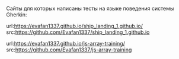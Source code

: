 Сайты для которых написаны тесты на языке поведения системы Gherkin:

url:https://evafan1337.github.io/ship_landing_1.github.io/
src:https://github.com/Evafan1337/ship_landing_1.github.io

url:https://evafan1337.github.io/js-array-training/
src:https://github.com/Evafan1337/js-array-training
